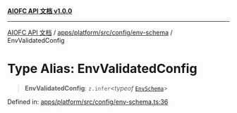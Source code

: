 [**AIOFC API 文档 v1.0.0**](../../../../../../README.md)

***

[AIOFC API 文档](../../../../../../modules.md) / [apps/platform/src/config/env-schema](../README.md) / EnvValidatedConfig

# Type Alias: EnvValidatedConfig

> **EnvValidatedConfig**: `z.infer`\<*typeof* [`EnvSchema`](../variables/EnvSchema.md)\>

Defined in: [apps/platform/src/config/env-schema.ts:36](https://github.com/aiofc-nx/aiofc-server-20250113/blob/c42968e9d610c830827b0ce80268360670d99c8b/apps/platform/src/config/env-schema.ts#L36)
